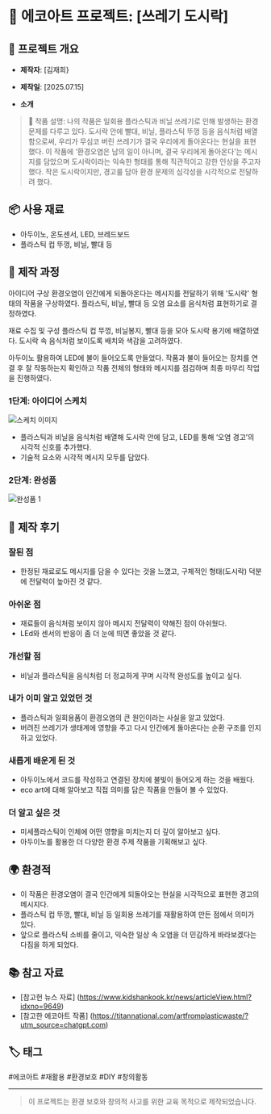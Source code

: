 # 🌱 에코아트 프로젝트: [쓰레기 도시락]

## 📖 프로젝트 개요
- **제작자**: [김재희}
- **제작일**: [2025.07.15]

- **소개**
> 🌱 작품 설명:
> 나의 작품은 일회용 플라스틱과 비닐 쓰레기로 인해 발생하는 환경 문제를 다루고 있다.
도시락 안에 빨대, 비닐, 플라스틱 뚜껑 등을 음식처럼 배열함으로써, 우리가 무심코 버린 쓰레기가 결국 우리에게 돌아온다는 현실을 표현했다.
이 작품에 ‘환경오염은 남의 일이 아니며, 결국 우리에게 돌아온다’는 메시지를 담았으며 도시락이라는 익숙한 형태를 통해 직관적이고 강한 인상을 주고자 했다.
작은 도시락이지만, 경고룰 담아 환경 문제의 심각성을 시각적으로 전달하려 했다.

## 📦 사용 재료
- 아두이노, 온도센서, LED, 브레드보드
- 플라스틱 컵 뚜껑, 비닐, 빨대 등

## 🔧 제작 과정
아이디어 구상
환경오염이 인간에게 되돌아온다는 메시지를 전달하기 위해 '도시락' 형태의 작품을 구상하였다.
플라스틱, 비닐, 빨대 등 오염 요소를 음식처럼 표현하기로 결정하였다.

재료 수집 및 구성
플라스틱 컵 뚜껑, 비닐봉지, 빨대 등을 모아 도시락 용기에 배열하였다.
도시락 속 음식처럼 보이도록 배치와 색감을 고려하였다.

아두이노 활용하여 LED에 불이 들어오도록 만들었다.
작품과 불이 들어오는 장치를 연결 후 잘 작동하는지 확인하고 작품 전체의 형태와 메시지를 점검하며 최종 마무리 작업을 진행하였다.


### 1단계: 아이디어 스케치
![스케치 이미지](21009김.png)

- 플라스틱과 비닐을 음식처럼 배열해 도시락 안에 담고, LED를 통해 ‘오염 경고’의 시각적 신호를 추가했다.
- 기술적 요소와 시각적 메시지 모두를 담았다.


### 2단계: 완성품
![완성품 1](21009김1.png)

## 💭 제작 후기
### 잘된 점
- 한정된 재료로도 메시지를 담을 수 있다는 것을 느꼈고, 구체적인 형태(도시락) 덕분에 전달력이 높아진 것 같다.
### 아쉬운 점
- 재료들이 음식처럼 보이지 않아 메시지 전달력이 약해진 점이 아쉬웠다.
- LEd와 센서의 반응이 좀 더 눈에 띄면 좋았을 것 같다.


### 개선할 점
- 비닐과 플라스틱을 음식처럼 더 정교하게 꾸며 시각적 완성도를 높이고 싶다.

### 내가 이미 알고 있었던 것
- 플라스틱과 일회용품이 환경오염의 큰 원인이라는 사실을 알고 있었다.
- 버려진 쓰레기가 생태계에 영향을 주고 다시 인간에게 돌아온다는 순환 구조를 인지하고 있었다.


### 새롭게 배운게 된 것
- 아두이노에서 코드를 작성하고 연결된 장치에 불빛이 들어오게 하는 것을 배웠다.
- eco art에 대해 알아보고 직접 의미를 담은 작품을 만들어 볼 수 있었다.

### 더 알고 싶은 것
- 미세플라스틱이 인체에 어떤 영향을 미치는지 더 깊이 알아보고 싶다.
- 아두이노를 활용한 더 다양한 환경 주제 작품을 기획해보고 싶다.

## 🌍 환경적 
- 이 작품은 환경오염이 결국 인간에게 되돌아오는 현실을 시각적으로 표현한 경고의 메시지다.
- 플라스틱 컵 뚜껑, 빨대, 비닐 등 일회용 쓰레기를 재활용하여 만든 점에서 의미가 있다.
- 앞으로 플라스틱 소비를 줄이고, 익숙한 일상 속 오염을 더 민감하게 바라보겠다는 다짐을 하게 되었다.

## 📚 참고 자료
- [참고헌 뉴스 자료] (https://www.kidshankook.kr/news/articleView.html?idxno=9649)
- [참고한 에코아트 작품] (https://titannational.com/artfromplasticwaste/?utm_source=chatgpt.com)

## 🏷️ 태그
#에코아트 #재활용 #환경보호 #DIY #창의활동

---

> 이 프로젝트는 환경 보호와 창의적 사고를 위한 교육 목적으로 제작되었습니다.
